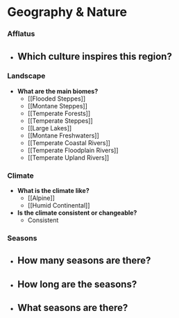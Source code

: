# Geography & Nature
### Afflatus
- **Which culture inspires this region?**
	- 
### Landscape
- **What are the main biomes?**
	- [[Flooded Steppes]]
	- [[Montane Steppes]]
	- [[Temperate Forests]]
	- [[Temperate Steppes]]
	- [[Large Lakes]]
	- [[Montane Freshwaters]]
	- [[Temperate Coastal Rivers]]
	- [[Temperate Floodplain Rivers]]
	- [[Temperate Upland Rivers]]
### **Climate**
- **What is the climate like?**
	- [[Alpine]]
	- [[Humid Continental]]
- **Is the climate consistent or changeable?**
	- Consistent
### **Seasons**
- **How many seasons are there?**
	- 
- **How long are the seasons?**
	- 
- **What seasons are there?**
	- 